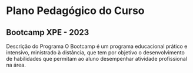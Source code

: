 # Plano Pedagógico do Curso #
## Bootcamp XPE - 2023 ##

Descrição do Programa
O Bootcamp é um programa educacional prático e intensivo, ministrado à distância, que tem por objetivo o desenvolvimento de habilidades que permitam ao aluno desempenhar atividade profissional na área.
